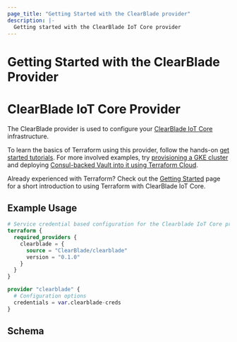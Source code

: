 ```yaml
---
page_title: "Getting Started with the ClearBlade provider"
description: |-
  Getting started with the ClearBlade IoT Core provider
---
```


# Getting Started with the ClearBlade Provider

# ClearBlade IoT Core Provider

The ClearBlade provider is used to configure your [ClearBlade IoT Core](https://iot.clearblade.com/iot-core/) infrastructure.

To learn the basics of Terraform using this provider, follow the hands-on
[get started tutorials](https://developer.hashicorp.com/terraform/tutorials/gcp-get-started/infrastructure-as-code).
For more involved examples, try [provisioning a GKE cluster](https://learn.hashicorp.com/tutorials/terraform/gke)
and deploying [Consul-backed Vault into it using Terraform Cloud](https://learn.hashicorp.com/tutorials/terraform/kubernetes-consul-vault-pipeline).

Already experienced with Terraform? Check out the [Getting Started](/docs/guides/getting_started.md)
page for a short introduction to using Terraform with ClearBlade IoT Core.

## Example Usage

```terraform
# Service credential based configuration for the Clearblade IoT Core provider
terraform {
  required_providers {
    clearblade = {
      source = "ClearBlade/clearblade"
      version = "0.1.0"
    }
  }
}

provider "clearblade" {
  # Configuration options
  credentials = var.clearblade-creds
}
```

<!-- schema generated by tfplugindocs -->
## Schema
